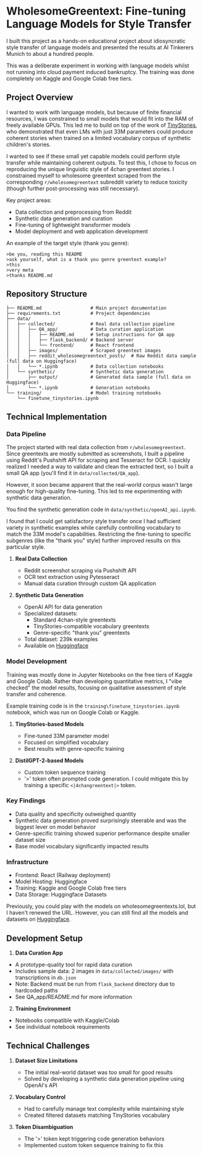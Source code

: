 # WholesomeGreentext: Fine-tuning Language Models for Style Transfer

I built this project as a hands-on educational project about idiosyncratic style transfer of language models and presented the results at AI Tinkerers Munich to about a hundred people. 

This was a deliberate experiment in working with language models whilst not running into cloud payment induced bankruptcy. The training was done completely on Kaggle and Google Colab free tiers.

## Project Overview

I wanted to work with language models, but because of finite financial resources, I was constrained to small models that would fit into the RAM of freely available GPUs. This led me to build on top of the work of [TinyStories](https://arxiv.org/abs/2305.07759), who demonstrated that even LMs with just 33M parameters could produce coherent stories when trained on a limited vocabulary corpus of synthetic children's stories.

I wanted to see if these small yet capable models could perform style transfer while maintaining coherent outputs. To test this, I chose to focus on reproducing the unique linguistic style of 4chan greentext stories. I constrained myself to wholesome greentext scraped from the corresponding `r/wholesomegreentext` subreddit variety to reduce toxicity (though further post-processing was still necessary).

Key project areas:
- Data collection and preprocessing from Reddit
- Synthetic data generation and curation
- Fine-tuning of lightweight transformer models
- Model deployment and web application development

An example of the target style (thank you genre):
```text
>be you, reading this README
>ask yourself, what is a thank you genre greentext example?
>this
>very meta
>thanks README.md
```

## Repository Structure
```
├── README.md                  # Main project documentation
├── requirements.txt           # Project dependencies
├── data/
│   ├── collected/             # Real data collection pipeline
│   │   ├── QA_app/            # Data curation application
│   │   │   ├── README.md      # Setup instructions for QA app
│   │   │   ├── flask_backend/ # Backend server
│   │   │   └── frontend/      # React frontend
│   │   ├── images/            # Scraped greentext images
│   │   ├── reddit_wholesomegreentext_posts/  # Raw Reddit data sample (full data on Huggingface)
│   │   └── *.ipynb            # Data collection notebooks
│   └── synthetic/             # Synthetic data generation
│       ├── output/            # Generated data sample (full data on Huggingface)
│       └── *.ipynb            # Generation notebooks
└── training/                  # Model training notebooks
    └── finetune_tinystories.ipynb
```

## Technical Implementation

### Data Pipeline

The project started with real data collection from `r/wholesomegreentext`. Since greentexts are mostly submitted as screenshots, I built a pipeline using Reddit's Pushshift API for scraping and Tesseract for OCR. I quickly realized I needed a way to validate and clean the extracted text, so I built a small QA app (you'll find it in `data/collected/QA_app`).

However, it soon became apparent that the real-world corpus wasn't large enough for high-quality fine-tuning. This led to me experimenting with synthetic data generation. 

You find the synthetic generation code in `data/synthetic/openAI_api.ipynb`.

I found that I could get satisfactory style transfer once I had sufficient variety in synthetic examples while carefully controlling vocabulary to match the 33M model's capabilities. Restricting the fine-tuning to specific subgenres (like the "thank you" style) further improved results on this particular style.

1. **Real Data Collection**
   - Reddit screenshot scraping via Pushshift API
   - OCR text extraction using Pytesseract
   - Manual data curation through custom QA application

2. **Synthetic Data Generation**
   - OpenAI API for data generation
   - Specialized datasets:
     - Standard 4chan-style greentexts
     - TinyStories-compatible vocabulary greentexts
     - Genre-specific "thank you" greentexts
   - Total dataset: 239k examples
   - Available on [Huggingface](https://huggingface.co/maxmyn)

### Model Development

Training was mostly done in Jupyter Notebooks on the free tiers of Kaggle and Google Colab. Rather than developing quantitative metrics, I "vibe checked" the model results, focusing on qualitative assessment of style transfer and coherence.

Example training code is in the `training\finetune_tinystories.ipynb` notebook, which was run on Google Colab or Kaggle.

1. **TinyStories-based Models**
   - Fine-tuned 33M parameter model
   - Focused on simplified vocabulary
   - Best results with genre-specific training

2. **DistilGPT-2-based Models**
   - Custom token sequence training
   - '>' token often prompted code generation. I could mitigate this by training a specific `<|4changreentext|>` token.

### Key Findings
- Data quality and specificity outweighed quantity
- Synthetic data generation proved surprisingly steerable and was the biggest lever on model behavior
- Genre-specific training showed superior performance despite smaller dataset size 
- Base model vocabulary significantly impacted results

### Infrastructure
- Frontend: React (Railway deployment)
- Model Hosting: Huggingface
- Training: Kaggle and Google Colab free tiers
- Data Storage: Huggingface Datasets

Previously, you could play with the models on wholesomegreentexts.lol, but I haven't renewed the URL. However, you can still find all the models and datasets on [Huggingface](https://huggingface.co/maxmyn).

## Development Setup

1. **Data Curation App**
- A prototype-quality tool for rapid data curation
- Includes sample data: 2 images in `data/collected/images/` with transcriptions in `db.json`
- Note: Backend must be run from `flask_backend` directory due to hardcoded paths
- See QA_app/README.md for more information

2. **Training Environment**
- Notebooks compatible with Kaggle/Colab
- See individual notebook requirements

## Technical Challenges
1. **Dataset Size Limitations**
   - The initial real-world dataset was too small for good results
   - Solved by developing a synthetic data generation pipeline using OpenAI's API

2. **Vocabulary Control**
   - Had to carefully manage text complexity while maintaining style
   - Created filtered datasets matching TinyStories vocabulary

3. **Token Disambiguation**
   - The '>' token kept triggering code generation behaviors
   - Implemented custom token sequence training to fix this